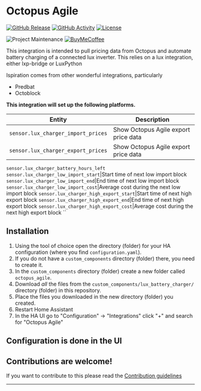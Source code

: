 # Octopus Agile

[![GitHub Release][releases-shield]][releases]
[![GitHub Activity][commits-shield]][commits]
[![License][license-shield]](LICENSE)

![Project Maintenance][maintenance-shield]
[![BuyMeCoffee][buymecoffeebadge]][buymecoffee]

This integration is intended to pull pricing data from Octopus and automate battery charging of a connected lux inverter.
This relies on a lux integration, either lxp-bridge or LuxPython

Ispiration comes from other wonderful integrations, particularly
* Predbat
* Octoblock

**This integration will set up the following platforms.**

Entity | Description
-- | --
`sensor.lux_charger_import_prices` | Show Octopus Agile export price data
`sensor.lux_charger_export_prices` | Show Octopus Agile export price data
`sensor.lux_charger_battery_hours_left`
`sensor.lux_charger_low_import_start`|Start time of next low import block
`sensor.lux_charger_low_import_end`|End time of next low import block
`sensor.lux_charger_low_import_cost`|Average cost during the next low import block
`sensor.lux_charger_high_export_start`|Start time of next high export block
`sensor.lux_charger_high_export_end`|End time of next high export block
`sensor.lux_charger_high_export_cost`|Average cost during the next high export block
``

## Installation

1. Using the tool of choice open the directory (folder) for your HA configuration (where you find `configuration.yaml`).
1. If you do not have a `custom_components` directory (folder) there, you need to create it.
1. In the `custom_components` directory (folder) create a new folder called `octopus_agile`.
1. Download _all_ the files from the `custom_components/lux_battery_charger/` directory (folder) in this repository.
1. Place the files you downloaded in the new directory (folder) you created.
1. Restart Home Assistant
1. In the HA UI go to "Configuration" -> "Integrations" click "+" and search for "Octopus Agile"

## Configuration is done in the UI

<!---->

## Contributions are welcome!

If you want to contribute to this please read the [Contribution guidelines](CONTRIBUTING.md)

***

[lux-battery-charger]: https://github.com/raldred/lux-battery-charger
[buymecoffee]: https://www.buymeacoffee.com/raldred
[buymecoffeebadge]: https://img.shields.io/badge/buy%20me%20a%20coffee-donate-yellow.svg?style=for-the-badge
[commits-shield]: https://img.shields.io/github/commit-activity/y/raldred/lux-battery-charger.svg?style=for-the-badge
[commits]: https://github.com/raldred/lux-battery-charger/commits/main
[license-shield]: https://img.shields.io/github/license/raldred/lux-battery-charger.svg?style=for-the-badge
[maintenance-shield]: https://img.shields.io/badge/maintainer-Rob%20Aldred%20%40raldred-blue.svg?style=for-the-badge
[releases-shield]: https://img.shields.io/github/release/raldred/lux-battery-charger.svg?style=for-the-badge
[releases]: https://github.com/raldred/lux-battery-charger/releases
